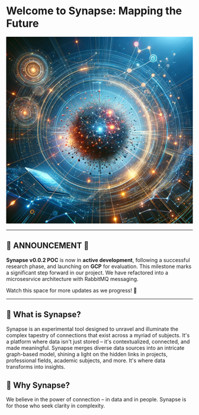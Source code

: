 # Welcome to Synapse: Mapping the Future

![SYNAPSE](../Synapse.png)

---

## 📣 ANNOUNCEMENT 📣

**Synapse v0.0.2 POC** is now in **active development**, following a successful research phase, and launching on **GCP** for evaluation.
This milestone marks a significant step forward in our project. We have refactored into a microsesrvice architecture with RabbitMQ messaging.

Watch this space for more updates as we progress! 🚀

---

## 🧬 What is Synapse?

Synapse is an experimental tool designed to unravel and illuminate the complex tapestry of connections that exist across a myriad of subjects. It's a platform where data isn't just stored – it's contextualized, connected, and made meaningful. Synapse merges diverse data sources into an intricate graph-based model, shining a light on the hidden links in projects, professional fields, academic subjects, and more. It's where data transforms into insights.

## 🌟 Why Synapse?

We believe in the power of connection – in data and in people. Synapse is for those who seek clarity in complexity.
